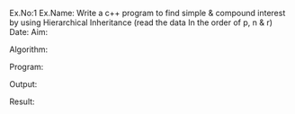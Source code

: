 Ex.No:1
Ex.Name: Write a c++ program to find simple & compound interest by using Hierarchical Inheritance (read the data In the order of p, n & r)
Date:
Aim:


Algorithm:





Program:



Output:



Result:

